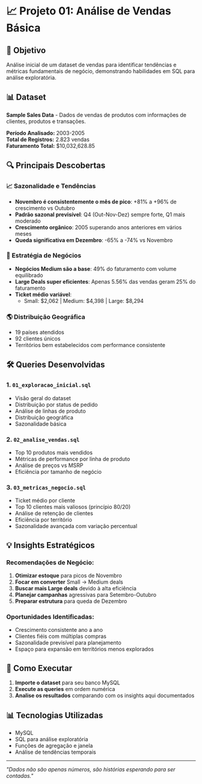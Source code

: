 # 📈 Projeto 01: Análise de Vendas Básica

## 🎯 Objetivo
Análise inicial de um dataset de vendas para identificar tendências e métricas fundamentais de negócio, demonstrando habilidades em SQL para análise exploratória.

## 📊 Dataset
**Sample Sales Data** - Dados de vendas de produtos com informações de clientes, produtos e transações.

**Período Analisado:** 2003-2005  
**Total de Registros:** 2.823 vendas  
**Faturamento Total:** $10,032,628.85

## 🔍 Principais Descobertas

### 📈 Sazonalidade e Tendências
- **Novembro é consistentemente o mês de pico**: +81% a +96% de crescimento vs Outubro
- **Padrão sazonal previsível**: Q4 (Out-Nov-Dez) sempre forte, Q1 mais moderado
- **Crescimento orgânico**: 2005 superando anos anteriores em vários meses
- **Queda significativa em Dezembro**: -65% a -74% vs Novembro

### 💼 Estratégia de Negócios
- **Negócios Medium são a base**: 49% do faturamento com volume equilibrado
- **Large Deals super eficientes**: Apenas 5.56% das vendas geram 25% do faturamento
- **Ticket médio variável**: 
  - Small: $2,062 | Medium: $4,398 | Large: $8,294

### 🌎 Distribuição Geográfica
- 19 países atendidos
- 92 clientes únicos
- Territórios bem estabelecidos com performance consistente

## 🛠 Queries Desenvolvidas

### 1. `01_exploracao_inicial.sql`
- Visão geral do dataset
- Distribuição por status de pedido
- Análise de linhas de produto
- Distribuição geográfica
- Sazonalidade básica

### 2. `02_analise_vendas.sql`
- Top 10 produtos mais vendidos
- Métricas de performance por linha de produto
- Análise de preços vs MSRP
- Eficiência por tamanho de negócio

### 3. `03_metricas_negocio.sql`
- Ticket médio por cliente
- Top 10 clientes mais valiosos (princípio 80/20)
- Análise de retenção de clientes
- Eficiência por território
- Sazonalidade avançada com variação percentual

## 💡 Insights Estratégicos

### Recomendações de Negócio:
1. **Otimizar estoque** para picos de Novembro
2. **Focar em converter** Small → Medium deals
3. **Buscar mais Large deals** devido à alta eficiência
4. **Planejar campanhas** agressivas para Setembro-Outubro
5. **Preparar estrutura** para queda de Dezembro

### Oportunidades Identificadas:
- Crescimento consistente ano a ano
- Clientes fiéis com múltiplas compras
- Sazonalidade previsível para planejamento
- Espaço para expansão em territórios menos explorados

## 🚀 Como Executar

1. **Importe o dataset** para seu banco MySQL
2. **Execute as queries** em ordem numérica
3. **Analise os resultados** comparando com os insights aqui documentados

## 📊 Tecnologias Utilizadas
- MySQL
- SQL para análise exploratória
- Funções de agregação e janela
- Análise de tendências temporais

---

*"Dados não são apenas números, são histórias esperando para ser contadas."*
